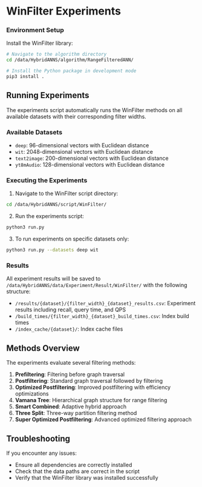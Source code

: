 # WinFilter Experiments




### Environment Setup



Install the WinFilter library:

```bash
# Navigate to the algorithm directory
cd /data/HybridANNS/algorithm/RangeFilteredANN/

# Install the Python package in development mode
pip3 install .
```


## Running Experiments

The experiments script automatically runs the WinFilter methods on all available datasets with their corresponding filter widths.

### Available Datasets

- `deep`: 96-dimensional vectors with Euclidean distance
- `wit`: 2048-dimensional vectors with Euclidean distance
- `text2image`: 200-dimensional vectors with Euclidean distance
- `yt8mAudio`: 128-dimensional vectors with Euclidean distance

### Executing the Experiments

1. Navigate to the WinFilter script directory:

```bash
cd /data/HybridANNS/script/WinFilter/
```

2. Run the experiments script:

```bash
python3 run.py
```

3. To run experiments on specific datasets only:

```bash
python3 run.py --datasets deep wit
```

### Results

All experiment results will be saved to `/data/HybridANNS/data/Experiment/Result/WinFilter/` with the following structure:

- `/results/{dataset}/{filter_width}_{dataset}_results.csv`: Experiment results including recall, query time, and QPS
- `/build_times/{filter_width}_{dataset}_build_times.csv`: Index build times
- `/index_cache/{dataset}/`: Index cache files

## Methods Overview

The experiments evaluate several filtering methods:

1. **Prefiltering**: Filtering before graph traversal
2. **Postfiltering**: Standard graph traversal followed by filtering
3. **Optimized Postfiltering**: Improved postfiltering with efficiency optimizations
4. **Vamana Tree**: Hierarchical graph structure for range filtering
5. **Smart Combined**: Adaptive hybrid approach
6. **Three Split**: Three-way partition filtering method
7. **Super Optimized Postfiltering**: Advanced optimized filtering approach

## Troubleshooting

If you encounter any issues:

- Ensure all dependencies are correctly installed
- Check that the data paths are correct in the script
- Verify that the WinFilter library was installed successfully

